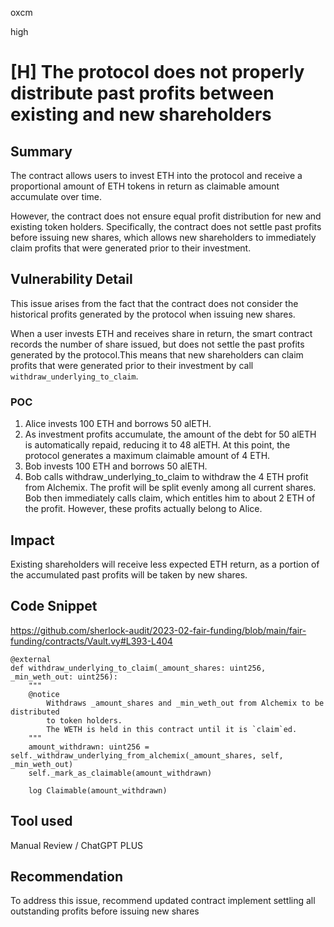 oxcm

high

# [H] The protocol does not properly distribute past profits between existing and new shareholders

## Summary

The contract allows users to invest ETH into the protocol and receive a proportional amount of ETH tokens in return as claimable amount accumulate over time. 

However, the contract does not ensure equal profit distribution for new and existing token holders. Specifically, the contract does not settle past profits before issuing new shares, which allows new shareholders to immediately claim profits that were generated prior to their investment.

## Vulnerability Detail

This issue arises from the fact that the contract does not consider the historical profits generated by the protocol when issuing new shares. 

When a user invests ETH and receives share in return, the smart contract records the number of share issued, but does not settle the past profits generated by the protocol.This means that new shareholders can claim profits that were generated prior to their investment by call `withdraw_underlying_to_claim`.

### POC

1. Alice invests 100 ETH and borrows 50 alETH.
2. As investment profits accumulate, the amount of the debt for 50 alETH is automatically repaid, reducing it to 48 alETH. At this point, the protocol generates a maximum claimable amount of 4 ETH.
3. Bob invests 100 ETH and borrows 50 alETH.
4. Bob calls withdraw_underlying_to_claim to withdraw the 4 ETH profit from Alchemix. The profit will be split evenly among all current shares. Bob then immediately calls claim, which entitles him to about 2 ETH of the profit. However, these profits actually belong to Alice.

## Impact

Existing shareholders will receive less expected ETH return, as a portion of the accumulated past profits will be taken by new shares.

## Code Snippet

https://github.com/sherlock-audit/2023-02-fair-funding/blob/main/fair-funding/contracts/Vault.vy#L393-L404

```vyper=393
@external
def withdraw_underlying_to_claim(_amount_shares: uint256, _min_weth_out: uint256):
    """
    @notice
        Withdraws _amount_shares and _min_weth_out from Alchemix to be distributed
        to token holders.
        The WETH is held in this contract until it is `claim`ed.
    """
    amount_withdrawn: uint256 = self._withdraw_underlying_from_alchemix(_amount_shares, self, _min_weth_out)
    self._mark_as_claimable(amount_withdrawn)

    log Claimable(amount_withdrawn)
```

## Tool used

Manual Review / ChatGPT PLUS


## Recommendation

To address this issue, recommend updated contract implement settling all outstanding profits before issuing new shares